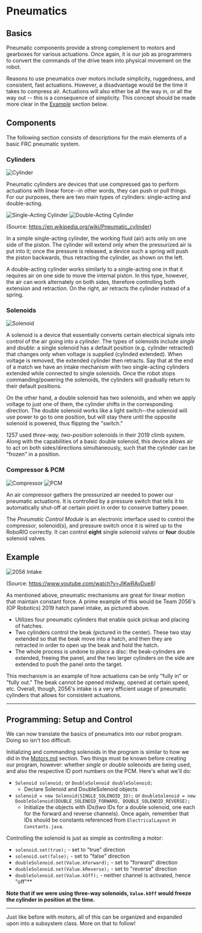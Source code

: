 # Pneumatics

## Basics

Pneumatic components provide a strong complement to motors and gearboxes for various actuations. Once again, it is our job as programmers to convert the commands of the drive team into physical movement on the robot. 

Reasons to use pneumatics over motors include simplicity, ruggedness, and consistent, fast actuations. However, a disadvantage would be the time it takes to compress air. Actuations will also either be all the way in, or all the way out -- this is a consequence of simplicity. This concept should be made more clear in the [Example](#Example) section below.

## Components

The following section consists of descriptions for the main elements of a basic FRC pneumatic system.

### Cylinders

![Cylinder](img/cylinder.jpg ':size=350x224')

Pneumatic cylinders are devices that use compressed gas to perform actuations with linear force--in other words, they can push or pull things. For our purposes, there are two main types of cylinders: single-acting and double-acting.

![Single-Acting Cylinder](img/singleActing.gif) ![Double-Acting Cylinder](img/doubleActing.gif)

(Source: https://en.wikipedia.org/wiki/Pneumatic_cylinder)

In a simple single-acting cylinder, the working fluid (air) acts only on one side of the piston. The cylinder will extend only when the pressurized air is put into it; once the pressure is released, a device such a spring will push the piston backwards, thus retracting the cylinder, as shown on the left. 

A double-acting cylinder works similarly to a single-acting one in that it requires air on one side to move the internal piston. In this type, however, the air can work alternately on both sides, therefore controlling both extension and retraction. On the right, air retracts the cylinder instead of a spring. 

### Solenoids

![Solenoid](img/solenoid.jpg)

A solenoid is a device that essentially converts certain electrical signals into control of the air going into a *cylinder*. The types of solenoids include *single* and *double*: a single solenoid has a default position (e.g. cylinder retracted) that changes only when voltage is supplied (cylinded extended). When voltage is removed, the extended cylinder then retracts. Say that at the end of a match we have an intake mechanism with two single-acting cylinders extended while connected to single solenoids. Once the robot stops commanding/powering the solenoids, the cylinders will gradually return to their default positions. 

On the other hand, a double solenoid has two solenoids, and when we apply voltage to just one of them, the cylinder shifts in the corresponding direction. The double solenoid works like a light switch--the solenoid will use power to go to one position, but will stay there until the opposite solenoid is powered, thus flipping the "switch."

1257 used *three-way, two-position* solenoids in their 2019 climb system. Along with the capabilities of a basic double solenoid, this device allows air to act on both sides/directions simultaneously, such that the cylinder can be "frozen" in a position. 

### Compressor & PCM

![Compressor](img/compressor.jpg ':size=200x200') ![PCM](img/pcm.jpg ':size=200x200')

An air compressor gathers the pressurized air needed to power our pneumatic actuations. It is controlled by a pressure switch that tells it to automatically shut-off at certain point in order to conserve battery power. 

The *Pneumatic Control Module* is an electronic interface used to control the compressor, solenoid(s), and pressure switch once it is wired up to the RoboRIO correctly. It can control **eight** single solenoid valves or **four** double solenoid valves.

## Example

![2056 Intake](img/intake2056.jpg ':size=447x300')

(Source: https://www.youtube.com/watch?v=JlKwRAvDue8)

As mentioned above, pneumatic mechanisms are great for linear motion that maintain constant force. A prime example of this would be Team 2056's (OP Robotics) 2019 hatch panel intake, as pictured above. 

- Utilizes four pneumatic cylinders that enable quick pickup and placing of hatches. 
- Two cylinders control the beak (pictured in the center). These two stay extended so that the beak move into a hatch, and then they are retracted in order to open up the beak and hold the hatch. 
- The whole process is undone to *place* a disc: the beak-cylinders are extended, freeing the panel, and the two larger cylinders on the side are extended to push the panel onto the target. 

This mechanism is an example of how actuations can be only "fully in" or "fully out." The beak cannot be opened midway, opened at certain speed, etc. Overall, though, 2056's intake is a very efficient usage of pneumatic cylinders that allows for consistent actuations.

<hr>

## Programming: Setup and Control

We can now translate the basics of pneumatics into our robot program. Doing so isn't too difficult. 

Initializing and commanding solenoids in the program is similar to how we did in the [Motors.md](https://github.com/FRC1257/robotics-training/blob/master/frc/1.%20Basics/3.%20Motors.md) section. Two things must be known before creating our program, however: whether *single* or *double* solenoids are being used, and also the respective ID port numbers on the PCM. Here's what we'll do:

- `Solenoid solenoid;` or `DoubleSolenoid doubleSolenoid;`
  - Declare Solenoid and DoubleSolenoid objects
- `solenoid = new Solenoid(SINGLE_SOLENOID_ID);` or `doubleSolenoid = new DoubleSolenoid(DOUBLE_SOLENOID_FORWARD, DOUBLE_SOLENOID_REVERSE);` 
  - Initialize the objects with IDs(two IDs for a double solenoid, one each for the forward and reverse channels). Once again, remember that IDs should be constants referenced from `ElectricalLayout` in `Constants.java`.

Controlling the solenoid is just as simple as controlling a motor:

- `solenoid.set(true);` - set to "true" direction
- `solenoid.set(false);` - set to "false" direction
- `doubleSolenoid.set(Value.kForward);` - set to "forward" direction
- `doubleSolenoid.set(Value.kReverse);` - set to "reverse" direction
- `doubleSolenoid.set(Value.kOff);` - neither channel is activated, hence "off"**

**Note that if we were using three-way solenoids, `Value.kOff` would freeze the cylinder in position at the time.**

<hr>

Just like before with motors, all of this can be organized and expanded upon into a subsystem class. More on that to follow!
